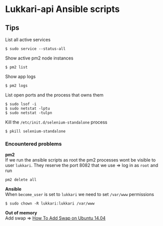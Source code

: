 # Lukkari-api Ansible scripts


## Tips

List all active services  
```
$ sudo service --status-all
```

Show active pm2 node instances  
```
$ pm2 list
```

Show app logs  
```
$ pm2 logs
```

List open ports and the process that owns them
```
$ sudo lsof -i
$ sudo netstat -lptu
$ sudo netstat -tulpn
```

Kill the `/etc/init.d/selenium-standalone` process  
```
$ pkill selenium-standalone
```


### Encountered problems
**pm2**  
If we run the ansible scripts as root the pm2 processes wont be visible to user `lukkari`.
They reserve the port 8082 that we use => log in as `root` and run
```
pm2 delete all
```

**Ansible**  
When `become_user` is set to `lukkari` we need to set `/var/www` permissions  
```
$ sudo chown -R lukkari:lukkari /var/www
```

**Out of memory**  
Add swap => [How To Add Swap on Ubuntu 14.04](https://www.digitalocean.com/community/tutorials/how-to-add-swap-on-ubuntu-14-04)
